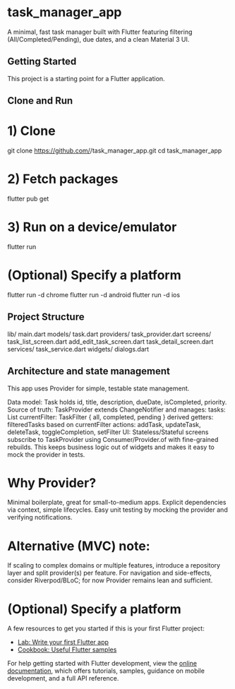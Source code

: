 # task_manager_app

A minimal, fast task manager built with Flutter featuring filtering (All/Completed/Pending), due dates, and a clean Material 3 UI.

## Getting Started

This project is a starting point for a Flutter application.

## Clone and Run

# 1) Clone
git clone https://github.com/<your-username>/task_manager_app.git
cd task_manager_app
# 2) Fetch packages
flutter pub get
# 3) Run on a device/emulator
flutter run
# (Optional) Specify a platform
flutter run -d chrome
flutter run -d android
flutter run -d ios

## Project Structure
lib/
  main.dart
  models/
    task.dart
  providers/
    task_provider.dart
  screens/
    task_list_screen.dart
    add_edit_task_screen.dart
    task_detail_screen.dart
  services/
    task_service.dart
  widgets/
    dialogs.dart

## Architecture and state management
This app uses Provider for simple, testable state management.

Data model: Task holds id, title, description, dueDate, isCompleted, priority.
Source of truth: TaskProvider extends ChangeNotifier and manages:
tasks: List<Task>
currentFilter: TaskFilter { all, completed, pending }
derived getters: filteredTasks based on currentFilter
actions: addTask, updateTask, deleteTask, toggleCompletion, setFilter
UI: Stateless/Stateful screens subscribe to TaskProvider using Consumer/Provider.of with fine-grained rebuilds. This keeps business logic out of widgets and makes it easy to mock the provider in tests.

# Why Provider?
Minimal boilerplate, great for small-to-medium apps.
Explicit dependencies via context, simple lifecycles.
Easy unit testing by mocking the provider and verifying notifications.

# Alternative (MVC) note:
If scaling to complex domains or multiple features, introduce a repository layer and split provider(s) per feature. For navigation and side-effects, consider Riverpod/BLoC; for now Provider remains lean and sufficient.


    
# (Optional) Specify a platform
 A few resources to get you started if this is your first Flutter project:

- [Lab: Write your first Flutter app](https://docs.flutter.dev/get-started/codelab)
- [Cookbook: Useful Flutter samples](https://docs.flutter.dev/cookbook)

For help getting started with Flutter development, view the
[online documentation](https://docs.flutter.dev/), which offers tutorials,
samples, guidance on mobile development, and a full API reference.
